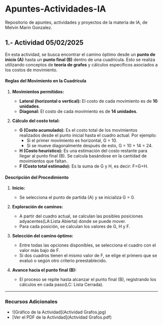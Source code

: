 # Apuntes-Actividades-IA
Repositorio de apuntes, actividades y proyectos de la materia de IA, de Melvin Marin Gonzalez.
## 1.- Actividad 05/02/2025

En esta actividad, se busca encontrar el camino óptimo desde un **punto de inicio (A)** hasta un **punto final (B)** dentro de una cuadrícula. Esto se realiza utilizando conceptos de **teoría de grafos** y cálculos específicos asociados a los costos de movimiento.
#### **Reglas del Movimiento en la Cuadrícula**

1.  **Movimientos permitidos:**
    
    -   **Lateral (horizontal o vertical):** El costo de cada movimiento es de **10 unidades**.
    -   **Diagonal:** El costo de cada movimiento es de **14 unidades**.
2.  **Cálculo del costo total:**
    
    -   **G (Costo acumulado):** Es el costo total de los movimientos realizados desde el punto inicial hasta el cuadro actual. Por ejemplo:
        -   Si el primer movimiento es horizontal, G = 10.
        -   Si se mueve diagonalmente después de esto, G = 10 + 14 = 24.
    -   **H (Costo heurístico):** Es una estimación del costo restante para llegar al punto final (B). Se calcula basándose en la cantidad de movimientos que faltan.
    -   **F (Costo total estimado):** Es la suma de G y H, es decir: F=G+H.
#### **Descripción del Procedimiento**

1.  **Inicio:**
    
    -   Se selecciona el punto de partida (A) y se inicializa G = 0.
2.  **Exploración de caminos:**
    
    -   A partir del cuadro actual, se calculan las posibles posiciones adyacentes(LA:Lista Abierta) donde se puede mover.
    -   Para cada posición, se calculan los valores de G, H y F.
3.  **Selección del camino óptimo:**
    
    -   Entre todas las opciones disponibles, se selecciona el cuadro con el valor más bajo de F.
    -   Si dos cuadros tienen el mismo valor de F, se elige el primero que se evaluó o según otro criterio preestablecido.
4.  **Avance hacia el punto final (B):**
    
    -   El proceso se repite hasta alcanzar el punto final (B), registrando los cálculos en cada paso(LC: Lista Cerrada). 
---

### Recursos Adicionales

- ![Gráfico de la Actividad](Actividad Grafos.jpg)
- [Ver el PDF de la Actividad](Actividad Grafos.pdf)    